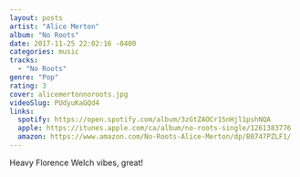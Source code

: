 ```yaml
---
layout: posts
artist: "Alice Merton"
album: "No Roots"
date: 2017-11-25 22:02:16 -0400
categories: music
tracks:
  - "No Roots"
genre: "Pop"
rating: 3
cover: alicemertonnoroots.jpg
videoSlug: PUdyuKaGQd4
links:
  spotify: https://open.spotify.com/album/3zGtZAOCr1SnHjl1pshNQA
  apple: https://itunes.apple.com/ca/album/no-roots-single/1261383776
  amazon: https://www.amazon.com/No-Roots-Alice-Merton/dp/B0747PZLF1/
---
```


Heavy Florence Welch vibes, great!
